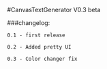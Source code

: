 #CanvasTextGenerator V0.3 beta

###changelog:
```
0.1 - first release

0.2 - Added pretty UI

0.3 - Color changer fix
```
